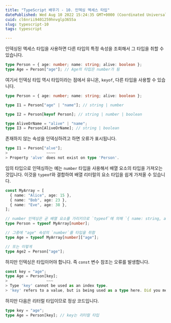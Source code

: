 ```yaml
---
title: "TypeScript 배우기 - 10. 인덱싱 엑세스 타입"
datePublished: Wed Aug 10 2022 15:24:35 GMT+0000 (Coordinated Universal Time)
cuid: cl6nrii9401259hnvglp3655a
slug: typescript-10
tags: typescript

---
```


인덱싱된 엑세스 타입을 사용하면 다른 타입의 특정 속성을 조회해서 그 타입을 취할 수 있습니다.

```typescript
type Person = { age: number; name: string; alive: boolean };
type Age = Person["age"]; // Age의 타입은 number가 됨
```

여기서 인덱싱 타입 역시 타입이라는 점에서 유니온, `keyof`, 다른 타입을 사용할 수 있습니다.

```typescript
type Person = { age: number; name: string; alive: boolean };

type I1 = Person["age" | "name"]; // string | number

type I2 = Person[keyof Person]; // string | number | boolean

type AliveOrName = "alive" | "name";
type I3 = Person[AliveOrName]; // string | boolean
```

존재하지 않는 속성을 인덱싱하려고 하면 오류가 표시됩니다.

```typescript
type I1 = Person["alve"];
>                 ~~~~
> Property 'alve' does not exist on type 'Person'.
```

임의 타입으로 인덱싱하는 예는 `number` 타입을 사용해서 배열 요소의 타입을 가져오는 것입니다. 이것을 `typeof`와 결합하여 배열 리터럴의 요소 타입을 쉽게 가져올 수 있습니다.

```typescript
const MyArray = [
  { name: "Alice", age: 15 },
  { name: "Bob", age: 23 },
  { name: "Eve", age: 38 },
];

// number 인덱싱은 곧 배열 요소를 가리키므로 `typeof`에 의해 `{ name: string, age: number}` 타입이 됨
type Person = typeof MyArray[number];

// 그중에 "age" 속성의 `number`를 타입을 취함
type Age = typeof MyArray[number]["age"];

// 또는 이렇게
type Age2 = Person["age"];
```

하지만 인텍싱은 타입이어야 합니다. 즉 `const` 변수 참조는 오류를 발생합니다.

```typescript
const key = "age";
type Age = Person[key];
>                 ~~~
> Type 'key' cannot be used as an index type.
> 'key' refers to a value, but is being used as a type here. Did you mean 'typeof key'?
```

하지만 다음은 리터럴 타입이므로 정상 코드입니다.

```typescript
type key = "age";
type Age = Person[key]; // key는 리터럴 타입
```



